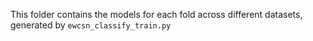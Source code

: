 This folder contains the models for each fold across different datasets, generated by `ewcsn_classify_train.py`

